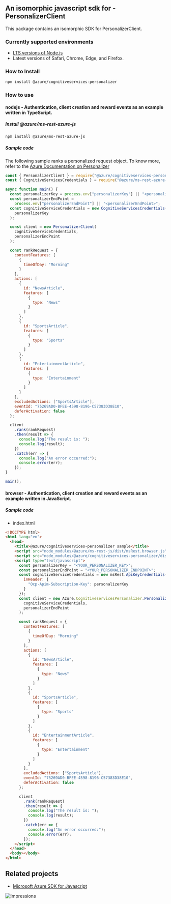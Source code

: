 ## An isomorphic javascript sdk for - PersonalizerClient

This package contains an isomorphic SDK for PersonalizerClient.

### Currently supported environments

- [LTS versions of Node.js](https://github.com/nodejs/release#release-schedule)
- Latest versions of Safari, Chrome, Edge, and Firefox.

### How to Install

```bash
npm install @azure/cognitiveservices-personalizer
```

### How to use

#### nodejs - Authentication, client creation and reward events as an example written in TypeScript.

##### Install @azure/ms-rest-azure-js

```bash
npm install @azure/ms-rest-azure-js
```

##### Sample code
The following sample ranks a personalized request object. To know more, refer to the [Azure Documentation on Personalizer](https://docs.microsoft.com/azure/cognitive-services/personalizer/)

```javascript
const { PersonalizerClient } = require("@azure/cognitiveservices-personalizer");
const { CognitiveServicesCredentials } = require("@azure/ms-rest-azure-js");

async function main() {
  const personalizerKey = process.env["personalizerKey"] || "<personalizerKey>";
  const personalizerEndPoint =
    process.env["personalizerEndPoint"] || "<personalizerEndPoint>";
  const cognitiveServiceCredentials = new CognitiveServicesCredentials(
    personalizerKey
  );

  const client = new PersonalizerClient(
    cognitiveServiceCredentials,
    personalizerEndPoint
  );

  const rankRequest = {
    contextFeatures: [
      {
        timeOfDay: "Morning"
      }
    ],
    actions: [
      {
        id: "NewsArticle",
        features: [
          {
            type: "News"
          }
        ]
      },
      {
        id: "SportsArticle",
        features: [
          {
            type: "Sports"
          }
        ]
      },
      {
        id: "EntertainmentArticle",
        features: [
          {
            type: "Entertainment"
          }
        ]
      }
    ],
    excludedActions: ["SportsArticle"],
    eventId: "75269AD0-BFEE-4598-8196-C57383D38E10",
    deferActivation: false
  };

  client
    .rank(rankRequest)
    .then(result => {
      console.log("The result is: ");
      console.log(result);
    })
    .catch(err => {
      console.log("An error occurred:");
      console.error(err);
    });
}

main();
```

#### browser - Authentication, client creation and reward events as an example written in JavaScript.

##### Sample code

- index.html
```html
<!DOCTYPE html>
<html lang="en">
  <head>
    <title>@azure/cognitiveservices-personalizer sample</title>
    <script src="node_modules/@azure/ms-rest-js/dist/msRest.browser.js"></script>
    <script src="node_modules/@azure/cognitiveservices-personalizer/dist/cognitiveservices-personalizer.js"></script>
    <script type="text/javascript">
      const personalizerKey = "<YOUR_PERSONALIZER_KEY>";
      const personalizerEndPoint = "<YOUR_PERSONALIZER_ENDPOINT>";
      const cognitiveServiceCredentials = new msRest.ApiKeyCredentials({
        inHeader: {
          "Ocp-Apim-Subscription-Key": personalizerKey
        }
      });
      const client = new Azure.CognitiveservicesPersonalizer.PersonalizerClient(
        cognitiveServiceCredentials,
        personalizerEndPoint
      );

      const rankRequest = {
        contextFeatures: [
          {
            timeOfDay: "Morning"
          }
        ],
        actions: [
          {
            id: "NewsArticle",
            features: [
              {
                type: "News"
              }
            ]
          },
          {
            id: "SportsArticle",
            features: [
              {
                type: "Sports"
              }
            ]
          },
          {
            id: "EntertainmentArticle",
            features: [
              {
                type: "Entertainment"
              }
            ]
          }
        ],
        excludedActions: ["SportsArticle"],
        eventId: "75269AD0-BFEE-4598-8196-C57383D38E10",
        deferActivation: false
      };

      client
        .rank(rankRequest)
        .then(result => {
          console.log("The result is: ");
          console.log(result);
        })
        .catch(err => {
          console.log("An error occurred:");
          console.error(err);
        });
    </script>
  </head>
  <body></body>
</html>
```

## Related projects

- [Microsoft Azure SDK for Javascript](https://github.com/Azure/azure-sdk-for-js)

![Impressions](https://azure-sdk-impressions.azurewebsites.net/api/impressions/azure-sdk-for-js%2Fsdk%2Fcognitiveservices%2Fcognitiveservices-personalizer%2FREADME.png)